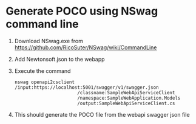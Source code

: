 ﻿# Generate POCO using NSwag command line

1. Download NSwag.exe from https://github.com/RicoSuter/NSwag/wiki/CommandLine

2. Add Newtonsoft.json to the webapp

3. Execute the command 
    ```
    nswag openapi2csclient /input:https://localhost:5001/swagger/v1/swagger.json 
                           /classname:SampleWebApiServiceClient 
                           /namespace:SampleWebApplication.Models 
                           /output:SampleWebApiServiceClient.cs
   ```
   
 4. This should generate the POCO file from the webapi swagger json file
